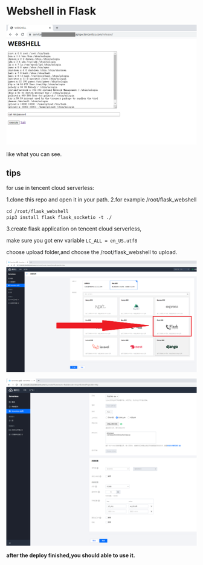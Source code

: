 # Webshell in Flask

![](/showtime.png)




like what you can see.


## tips

for use in tencent cloud serverless:

1.clone this repo and open it in your path.
2.for example /root/flask_webshell
```
cd /root/flask_webshell
pip3 install flask flask_socketio -t ./
```
3.create flask application on tencent cloud serverless,

make sure you got env variable ```LC_ALL = en_US.utf8```

choose upload folder,and choose the /root/flask_webshell to upload.

![](/1.png)

![](/2.png)

**after the deploy finished,you should able to use it.**